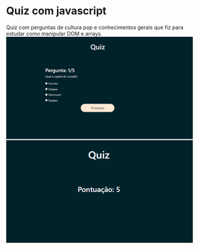 # Quiz com javascript
Quiz com perguntas de cultura pop e conhecimentos gerais que fiz para estudar como manipular DOM e arrays.
![Screenshot 1](https://github.com/Mafra-Chris/JS-Quiz/blob/master/Screenshot_3.png)
![Screenshot 1](https://github.com/Mafra-Chris/JS-Quiz/blob/master/Screenshot_4.png)
